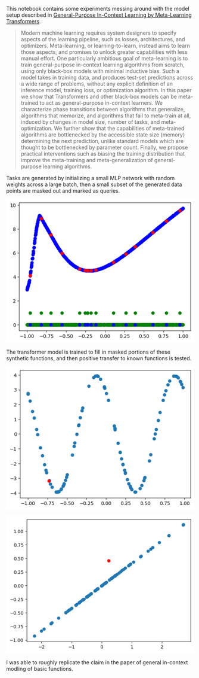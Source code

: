 This notebook contains some experiments messing around with the model setup described in [General-Purpose In-Context Learning by Meta-Learning Transformers](https://arxiv.org/abs/2212.04458).
> Modern machine learning requires system designers to specify aspects of the learning pipeline, such as losses, architectures, and optimizers. Meta-learning, or learning-to-learn, instead aims to learn those aspects, and promises to unlock greater capabilities with less manual effort. One particularly ambitious goal of meta-learning is to train general-purpose in-context learning algorithms from scratch, using only black-box models with minimal inductive bias. Such a model takes in training data, and produces test-set predictions across a wide range of problems, without any explicit definition of an inference model, training loss, or optimization algorithm. In this paper we show that Transformers and other black-box models can be meta-trained to act as general-purpose in-context learners. We characterize phase transitions between algorithms that generalize, algorithms that memorize, and algorithms that fail to meta-train at all, induced by changes in model size, number of tasks, and meta-optimization. We further show that the capabilities of meta-trained algorithms are bottlenecked by the accessible state size (memory) determining the next prediction, unlike standard models which are thought to be bottlenecked by parameter count. Finally, we propose practical interventions such as biasing the training distribution that improve the meta-training and meta-generalization of general-purpose learning algorithms.

Tasks are generated by initializing a small MLP network with random weights across a large batch, then a small subset of the generated data points are masked out and marked as queries.

![visualization of the synthetic tasks](task_plot.png "sample task")


The transformer model is trained to fill in masked portions of these synthetic functions, and then positive transfer to known functions is tested.

![transfer to sine modeling](sine_transfer.png "sine")

![transfer to linear functions](linear_transfer.png "linear")

I was able to roughly replicate the claim in the paper of general in-context modling of basic functions.
